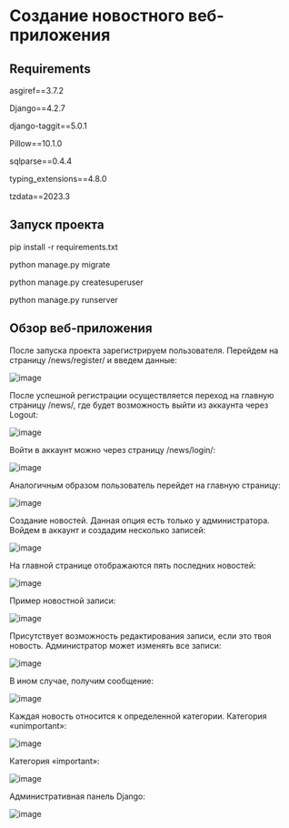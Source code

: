 # Создание новостного веб-приложения

## Requirements
asgiref==3.7.2

Django==4.2.7

django-taggit==5.0.1

Pillow==10.1.0

sqlparse==0.4.4

typing_extensions==4.8.0

tzdata==2023.3

## Запуск проекта
pip install -r requirements.txt

python manage.py migrate

python manage.py createsuperuser

python manage.py runserver

## Обзор веб-приложения
После запуска проекта зарегистрируем пользователя. Перейдем на страницу /news/register/ и введем данные:

![image](https://github.com/ArtemK64/python-django-tasks/assets/79468247/cda85270-10a5-460d-a67b-d69d7eeb74c7)

После успешной регистрации осуществляется переход на главную страницу /news/, где будет возможность выйти из аккаунта через Logout:

![image](https://github.com/ArtemK64/python-django-tasks/assets/79468247/4370b020-13a0-49ca-a68b-8796917a8592)

Войти в аккаунт можно через страницу /news/login/: 

![image](https://github.com/ArtemK64/python-django-tasks/assets/79468247/fc5631a5-9f16-4280-b9ef-5eebff7ea30a)

Аналогичным образом пользователь перейдет на главную страницу:

![image](https://github.com/ArtemK64/python-django-tasks/assets/79468247/57657d4c-93a3-43db-a549-add94144a291)

Создание новостей. Данная опция есть только у администратора. Войдем в аккаунт и создадим несколько записей:

![image](https://github.com/ArtemK64/python-django-tasks/assets/79468247/7fd48a14-df1c-4e15-af80-d4c8634c6c22)

На главной странице отображаются пять последних новостей:

![image](https://github.com/ArtemK64/python-django-tasks/assets/79468247/51a30ff4-8ab5-4d21-a601-d2bf2f1f5899)

Пример новостной записи:

![image](https://github.com/ArtemK64/python-django-tasks/assets/79468247/1e3db9c7-3e24-42f3-abcc-9a9d38728480)

Присутствует возможность редактирования записи, если это твоя новость. Администратор может изменять все записи:

![image](https://github.com/ArtemK64/python-django-tasks/assets/79468247/1540c7ac-79b5-4395-8128-55ff46768f58)

В ином случае, получим сообщение:

![image](https://github.com/ArtemK64/python-django-tasks/assets/79468247/6a8c4e9e-d1ab-451f-a909-909df290969e)

Каждая новость относится к определенной категории. Категория «unimportant»:

![image](https://github.com/ArtemK64/python-django-tasks/assets/79468247/90b4c94e-89c8-43b6-b47b-a1340d4439dc)

Категория «important»:

![image](https://github.com/ArtemK64/python-django-tasks/assets/79468247/8c3459b2-33cc-4264-8843-0f4337567afe)

Административная панель Django:

![image](https://github.com/ArtemK64/python-django-tasks/assets/79468247/e01e1ffd-efd9-4301-9202-3fce3ec25cb9)
